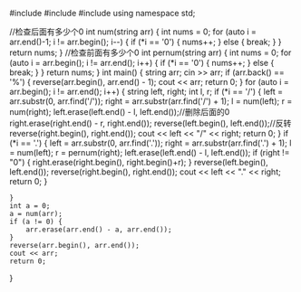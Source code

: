 #include <iostream>
#include <algorithm>
#include<string>
using namespace std;
 
//检查后面有多少个0
int num(string arr) {
	int nums = 0;
	for (auto i = arr.end()-1; i != arr.begin(); i--) {
		if (*i == '0') {
			nums++;
		}
		else {
			break;
		}
	}
	return nums;
}
//检查前面有多少个0
int pernum(string arr) {
	int nums = 0;
	for (auto i = arr.begin(); i != arr.end(); i++) {
		if (*i == '0') {
			nums++;
		}
		else {
			break;
		}
	}
	return nums;
}
int main() {
	string arr;
	cin >> arr;
	if (arr.back() == '%') {
		reverse(arr.begin(), arr.end() - 1);
		cout << arr;
		return 0;
	}
	for (auto i = arr.begin(); i != arr.end(); i++) {
		string left, right;
		int l, r;
		if (*i == '/') {
			left = arr.substr(0, arr.find('/'));
			right = arr.substr(arr.find('/') + 1);
			l = num(left);
			r = num(right);
			left.erase(left.end() - l, left.end());//删除后面的0
			right.erase(right.end() - r, right.end());
			reverse(left.begin(), left.end());//反转
			reverse(right.begin(), right.end());
			cout << left << "/" << right;
			return 0;
		}
		if (*i == '.') {
			left = arr.substr(0, arr.find('.'));
			right = arr.substr(arr.find('.') + 1);
			l = num(left);
			r = pernum(right);
			left.erase(left.end() - l, left.end());
			if (right != "0") {
				right.erase(right.begin(), right.begin()+r);
			}
			reverse(left.begin(), left.end());
			reverse(right.begin(), right.end());
			cout << left << "." << right;
			return 0;
		}
		
	}
	int a = 0;
	a = num(arr);
	if (a != 0) {
		arr.erase(arr.end() - a, arr.end());
	}
	reverse(arr.begin(), arr.end());
	cout << arr;
	return 0;
}

